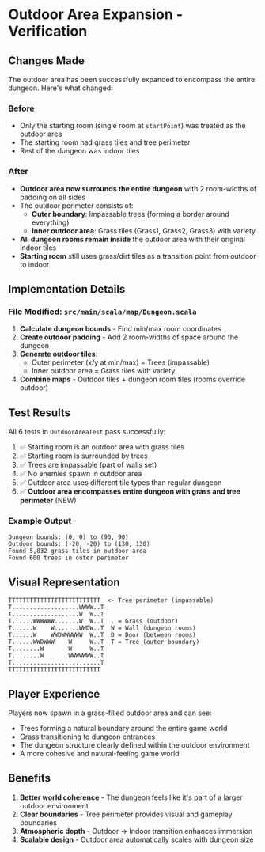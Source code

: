 # Outdoor Area Expansion - Verification

## Changes Made

The outdoor area has been successfully expanded to encompass the entire dungeon. Here's what changed:

### Before
- Only the starting room (single room at `startPoint`) was treated as the outdoor area
- The starting room had grass tiles and tree perimeter
- Rest of the dungeon was indoor tiles

### After
- **Outdoor area now surrounds the entire dungeon** with 2 room-widths of padding on all sides
- The outdoor perimeter consists of:
  - **Outer boundary**: Impassable trees (forming a border around everything)
  - **Inner outdoor area**: Grass tiles (Grass1, Grass2, Grass3) with variety
- **All dungeon rooms remain inside** the outdoor area with their original indoor tiles
- **Starting room** still uses grass/dirt tiles as a transition point from outdoor to indoor

## Implementation Details

### File Modified: `src/main/scala/map/Dungeon.scala`

1. **Calculate dungeon bounds** - Find min/max room coordinates
2. **Create outdoor padding** - Add 2 room-widths of space around the dungeon
3. **Generate outdoor tiles**:
   - Outer perimeter (x/y at min/max) = Trees (impassable)
   - Inner outdoor area = Grass tiles with variety
4. **Combine maps** - Outdoor tiles + dungeon room tiles (rooms override outdoor)

## Test Results

All 6 tests in `OutdoorAreaTest` pass successfully:

1. ✅ Starting room is an outdoor area with grass tiles
2. ✅ Starting room is surrounded by trees
3. ✅ Trees are impassable (part of walls set)
4. ✅ No enemies spawn in outdoor area
5. ✅ Outdoor area uses different tile types than regular dungeon
6. ✅ **Outdoor area encompasses entire dungeon with grass and tree perimeter** (NEW)

### Example Output
```
Dungeon bounds: (0, 0) to (90, 90)
Outdoor bounds: (-20, -20) to (130, 130)
Found 5,832 grass tiles in outdoor area
Found 600 trees in outer perimeter
```

## Visual Representation

```
TTTTTTTTTTTTTTTTTTTTTTTTTT  <- Tree perimeter (impassable)
T...................WWWW..T
T...................W  W..T
T......WWWWWW.......W  W..T  . = Grass (outdoor)
T......W    W.......WWDW..T  W = Wall (dungeon rooms)
T......W    WWDWWWWWW  W..T  D = Door (between rooms)
T......WWDWWW    W     W..T  T = Tree (outer boundary)
T........W       W     W..T
T........W       WWWWWWW..T
T.........................T
TTTTTTTTTTTTTTTTTTTTTTTTTT
```

## Player Experience

Players now spawn in a grass-filled outdoor area and can see:
- Trees forming a natural boundary around the entire game world
- Grass transitioning to dungeon entrances
- The dungeon structure clearly defined within the outdoor environment
- A more cohesive and natural-feeling game world

## Benefits

1. **Better world coherence** - The dungeon feels like it's part of a larger outdoor environment
2. **Clear boundaries** - Tree perimeter provides visual and gameplay boundaries
3. **Atmospheric depth** - Outdoor → Indoor transition enhances immersion
4. **Scalable design** - Outdoor area automatically scales with dungeon size

